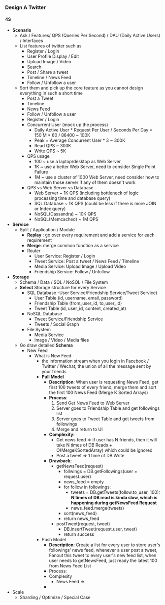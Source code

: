### Design A Twitter
#### 4S
- **Scenario**
	- Ask / Features/ QPS (Queries Per Second) / DAU (Daily Active Users) / Interfaces
	- List features of twitter such as
		- Register / Login
		- User Profile Display / Edit
		- Upload Image / Video
		- Search
		- Post / Share a tweet
		- Timeline / News Feed
		- Follow / Unfollow a user
	- Sort them and pick up the core feature as you cannot design everything in such a short time
		- Post a Tweet
		- Timeline
		- News Feed
		- Follow / Unfollow a user
		- Register / Login
		- Concurrent User (mock up the process)
			- Daily Active User * Request Per User / Seconds Per Day = 150 M * 60 / 86400 ~ 100K
			- Peak = Average Concurrent User * 3 ~ 300K
			- Read QPS ~ 300K
			- Write QPS ~ 5K
		- QPS usage
			- 100 ~ use a laptop/desktop as Web Server
			- 1K ~ use a better Web Server, need to consider Single Point Failure
			- 1M ~ use a cluster of 1000 Web Server, need consider how to maintain those server if any of them doesn't work
		- QPS vs Web Server vs Database
			- Web Server ~ 1K QPS (including bottleneck of logic processing time and database query)
			- SQL Database ~ 1K QPS (could be less if there is more JOIN or Index query)
			- NoSQL(Cassandra) ~ 10K QPS
			- NoSQL(Memcached) ~ 1M QPS
- **Service**
	- Split / Application / Module
		- **Replay** : go over every requirement and add a service for each requirement
		- **Merge**: merge common function as a service
		- Router
			- User Service: Register / Login
			- Tweet Service: Post a tweet / News Feed / Timeline
			- Media Service: Upload Image / Upload Video
			- Friendship Service: Follow / Unfollow
- **Storage**
	- Schema / Data / SQL / NoSQL / File System
	- **Select** Storage structure for every Service
		- SQL Database
			-User Service/Friendship Service/Tweet Service)
			- User Table (id, username, email, password)
			- Friendship Table (from_user_id<FK>, to_user_id<FK>)
			- Tweet Table (id, user_id<FK>, content, created_at)
		- NoSQL Database
			- Tweet Service/Friendship Service
			- Tweets / Social Graph
		- File System
			- Media Service
			- Image / Video / Media files 
	- Go draw detailed **Schema**
		- New Feed
			- What is New Feed
				- the information stream when you login in Facebook / Twitter / Wechat, the union of all the message sent by your friends
				- **Pull Model**
					- **Description**: When user is requesting News Feed, get first 100 tweets of every friend, merge them and sort the first 100 News Feed (Merge K Sorted Arrays)
					- **Process**:
						1. Send Get News Feed to Web Server
						2. Server goes to Friendship Table and get followings list
						3. Server goes to Tweet Table and get tweets from followings
						4. Merge and return to UI
					- **Complexity**: 
						- Get news feed => if user has N friends, then it will take N times of DB Reads + O(MergeKSortedArray) which could be ignored
						- Post a tweet => 1 time of DB Write
					- **Drawback**:
						- getNewsFeed(request)
							- follwings = DB.getFollowings(user = request.user)
							- news_feed = empty
							- for follow in followings:
								- tweets = DB.getTweets(follow.to_user, 100): **N times of DB read is kinda slow, which is happening during getNewsFeed Request**
								- news_feed.merge(tweets)
							- sort(news_feed)
							- return news_feed
						- postTweet(request, tweet)
							- DB.insertTweet(request.user, tweet)
							- return success
				- Push Model
					- **Description**: Create a list for every user to store user's followings' news feed, whenever a user post a tweet, Fanout this tweet to every user's new feed list, when user needs to getNewsFeed, just ready the latest 100 from News Feed List
					- Process:
					- Complexity
						- News Feed => 
					- 
- Scale
	- Sharding / Optimize / Special Case

<!--stackedit_data:
eyJoaXN0b3J5IjpbLTEzOTU2MDUwMjgsLTgxMDMwNTkzNSwtMj
A4ODc0NjYxMl19
-->